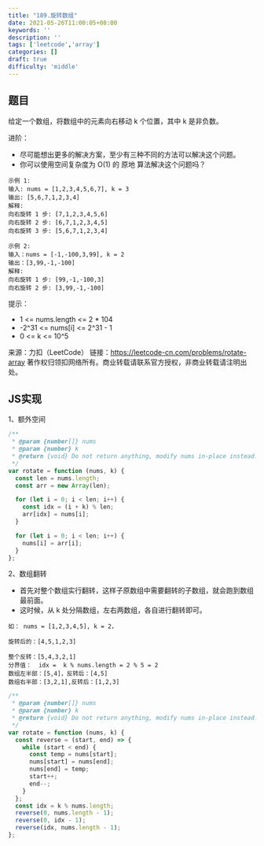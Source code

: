```yaml
---
title: "189.旋转数组"
date: 2021-05-26T11:00:05+08:00
keywords: ''
description: ''
tags: ['leetcode','array']
categories: []
draft: true
difficulty: 'middle'
---
```


## 题目

给定一个数组，将数组中的元素向右移动 k 个位置，其中 k 是非负数。

进阶：

- 尽可能想出更多的解决方案，至少有三种不同的方法可以解决这个问题。
- 你可以使用空间复杂度为 O(1) 的 原地 算法解决这个问题吗？
 
```
示例 1:
输入: nums = [1,2,3,4,5,6,7], k = 3
输出: [5,6,7,1,2,3,4]
解释:
向右旋转 1 步: [7,1,2,3,4,5,6]
向右旋转 2 步: [6,7,1,2,3,4,5]
向右旋转 3 步: [5,6,7,1,2,3,4]

示例 2:
输入：nums = [-1,-100,3,99], k = 2
输出：[3,99,-1,-100]
解释: 
向右旋转 1 步: [99,-1,-100,3]
向右旋转 2 步: [3,99,-1,-100]
```

提示：

- 1 <= nums.length <= 2 * 104
- -2^31 <= nums[i] <= 2^31 - 1
- 0 <= k <= 10^5

来源：力扣（LeetCode）
链接：https://leetcode-cn.com/problems/rotate-array
著作权归领扣网络所有。商业转载请联系官方授权，非商业转载请注明出处。

## JS实现

1、额外空间

```javascript
/**
 * @param {number[]} nums
 * @param {number} k
 * @return {void} Do not return anything, modify nums in-place instead.
 */
var rotate = function (nums, k) {
  const len = nums.length;
  const arr = new Array(len);

  for (let i = 0; i < len; i++) {
    const idx = (i + k) % len;
    arr[idx] = nums[i];
  }

  for (let i = 0; i < len; i++) {
    nums[i] = arr[i];
  }
};
```

2、数组翻转

- 首先对整个数组实行翻转，这样子原数组中需要翻转的子数组，就会跑到数组最前面。
- 这时候，从 k 处分隔数组，左右两数组，各自进行翻转即可。

```
如： nums = [1,2,3,4,5], k = 2，

旋转后的：[4,5,1,2,3]

整个反转：[5,4,3,2,1]
分界值：  idx =  k % nums.length = 2 % 5 = 2
数组左半部：[5,4]，反转后：[4,5]
数组右半部：[3,2,1],反转后：[1,2,3]
```

```javascript
/**
 * @param {number[]} nums
 * @param {number} k
 * @return {void} Do not return anything, modify nums in-place instead.
 */
var rotate = function (nums, k) {
  const reverse = (start, end) => {
    while (start < end) {
      const temp = nums[start];
      nums[start] = nums[end];
      nums[end] = temp;
      start++;
      end--;
    }
  };
  const idx = k % nums.length;
  reverse(0, nums.length - 1);
  reverse(0, idx - 1);
  reverse(idx, nums.length - 1);
};
```
